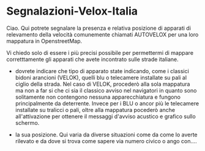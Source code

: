 # Segnalazioni-Velox-Italia

Ciao. Qui potrete segnalare la presenza e relativa posizione di apparati di relevamento della velocità comunemente chiamati AUTOVELOX per una loro mappatura in OpenstreetMap.

Vi chiedo solo di essere i più precisi possibile per permettermi di mappare corretttamente gli apparati che avete incontrato sulle strade italiane. 
* dovrete indicare che tipo di apparato state indicando, come i classici bidoni arancioni (VELOK), quelli blu o telecamere installate su pali al ciglio della strada.
Nel caso di VELOK, procederò alla sola mappatura ma non a far si che ci sia il classico avviso nel navigatori in quanto sono solitamente  non contengono nessuna apparecchiatura e fungono principalmente da deterrente.
Invece per i BLU o ancor più le telecamere installate su tralicci o pali, oltre alla mappatura pocederò anche all'attivazione per ottenere il messaggi d'avviso acustico e grafico sullo schermo.

* la sua posizione. Qui varia da diverse situazioni come da come lo averte rilevato e da dove si trova come sapere via numero civico o ango con....
